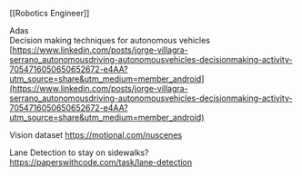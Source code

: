 [[Robotics Engineer]]

Adas  
Decision making techniques for autonomous vehicles  
[https://www.linkedin.com/posts/jorge-villagra-serrano_autonomousdriving-autonomousvehicles-decisionmaking-activity-7054716050650652672-e4AA?utm_source=share&utm_medium=member_android](https://www.linkedin.com/posts/jorge-villagra-serrano_autonomousdriving-autonomousvehicles-decisionmaking-activity-7054716050650652672-e4AA?utm_source=share&utm_medium=member_android)

Vision dataset
https://motional.com/nuscenes

Lane Detection to stay on sidewalks? https://paperswithcode.com/task/lane-detection